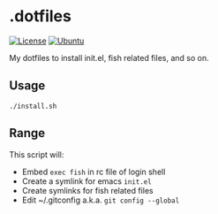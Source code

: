 # .dotfiles
[![License](https://img.shields.io/github/license/c012vu5/.dotfiles.svg?style=flat-square)](./LICENSE) [![Ubuntu](https://github.com/c012vu5/.dotfiles/actions/workflows/ubuntu.yml/badge.svg)](https://github.com/c012vu5/.dotfiles/actions/workflows/ubuntu.yml)

My dotfiles to install init.el, fish related files, and so on.

## Usage
```console
./install.sh
```

## Range
This script will:
- Embed `exec fish` in rc file of login shell
- Create a symlink for emacs `init.el`
- Create symlinks for fish related files
- Edit ~/.gitconfig a.k.a. `git config --global`
